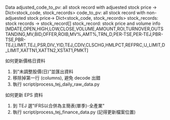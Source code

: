 Data
adjusted_code_to_pv: all stock record with adjuested stock price -> Dict<stock_code, stock_records>
code_to_pv: all stock record with non-adjuested stock price-> Dict<stock_code, stock_records>
stock_records: stock records  -> stock_record[]
stock_record: stock price and volume info
[MDATE,OPEN,HIGH,LOW,CLOSE,VOLUME,AMOUNT,ROI,TURNOVER,OUTSTANDING,MV,BID,OFFER,ROIB,MV%,AMT%,TRN_D,PER-TSE,PER-TEJ,PBR-TSE,PBR-TEJ,LIMIT,TEJ_PSR,DIV_YID,TEJ_CDIV,CLSCHG,HMLPCT,REFPRC,U_LIMIT,D_LIMIT,XATTN1,XATTN2,XSTAT1,PMKT]

如何更新價格日資料
1. 到“未調整股價(日)”並匯出資料
2. 移除掉第一行 (columns), 避免 decode 出錯
3. 執行 script/process_tej_daily_raw_data.py

如何更新 EPS 資料
1. 到 TEJ 選"IFRS以合併為主簡表(單季)-全產業"
2. 執行 script/process_tej_finance_data.py (記得更新檔案位置)

